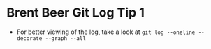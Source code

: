 # Brent Beer Git Log Tip 1

- For better viewing of the log, take a look at `git log --oneline --decorate --graph --all`
